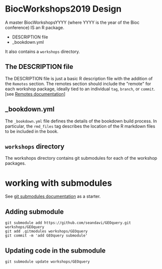 # BiocWorkshops2019 Design

A master BiocWorkshopsYYYY (where YYYY is the year of the Bioc conference) IS an R package.

- DESCRIPTION file
- _bookdown.yml

It also contains a `workshops` directory. 

## The DESCRIPTION file

The DESCRIPTION file is just a basic R description file with the addition of the `Remotes` section. 
The remotes section should include the "remote" for each workshop package, ideally tied to an individual
`tag`, `branch`, or `commit`. [see [Remotes documentation](https://cran.r-project.org/web/packages/devtools/vignettes/dependencies.html)]

## _bookdown.yml

The `_bookdown.yml` file defines the details of the bookdown build process. In particular, the `rmd_files` 
tag describes the location of the R markdown files to be included in the book.

## `workshops` directory

The workshops directory contains git submodules for each of the workshop packages. 

# working with submodules

See [git submodules documentation](https://git-scm.com/book/en/v2/Git-Tools-Submodules) as a starter.

## Adding submodule

```
git submodule add https://github.com/seandavi/GEOquery.git workshops/GEOquery
git add .gitmodules workshops/GEOquery
git commit -m 'add GEOquery submodule'
```

## Updating code in the submodule

```
git submodule update workshops/GEOquery
```



